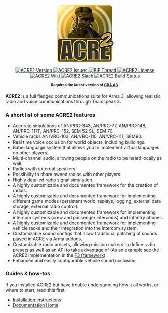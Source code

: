 <p align="center">
    <img src="https://github.com/IDI-Systems/acre2/blob/master/extras/logos/acre2-small-logo.png">
</p>

<p align="center">
    <a href="https://github.com/IDI-Systems/acre2/releases/download/v2.4.2.964/acre2_2.4.2.964.zip">
        <img src="https://img.shields.io/badge/Version-2.4.2-blue.svg?style=flat-square" alt="ACRE2 Version">
    </a>
    <a href="https://github.com/IDI-Systems/acre2/issues">
        <img src="https://img.shields.io/github/issues-raw/IDI-Systems/acre2.svg?style=flat-square&label=Issues" alt="ACRE2 Issues">
    </a>
    <a href="https://forums.bistudio.com/topic/193813-acre2-v22-stable-steam-workshop-release">
        <img src="https://img.shields.io/badge/BIF-Thread-lightgrey.svg?style=flat-square" alt="BIF Thread">
    </a>
    <a href="https://github.com/IDI-Systems/acre2/blob/master/LICENSE">
        <img src="https://img.shields.io/badge/License-GPLv3-red.svg?style=flat-square" alt="ACRE2 License">
    </a>
    <a href="http://acre2.idi-systems.com">
        <img src="https://img.shields.io/badge/Documentation-Home-lightgrey.svg?style=flat-square" alt="ACRE2 Wiki">
    </a>
    <a href="http://slackin.idi-systems.com:3000">
        <img src="http://slackin.idi-systems.com:3000/badge.svg?style=flat-square&label=Slack" alt="ACRE2 Slack">
    </a>
    <a href="https://travis-ci.org/IDI-Systems/acre2">
        <img src="https://img.shields.io/travis/IDI-Systems/acre2.svg?style=flat-square&label=Build" alt="ACRE2 Build Status">
    </a>
</p>

<p align="center">
    <sup><strong>Requires the latest version of <a href="https://github.com/CBATeam/CBA_A3/releases">CBA A3</a>.<br/></strong></sub>
</p>

**ACRE2** is a full fledged communications suite for Arma 3, allowing realistic radio and voice communications through Teamspeak 3.

### A short list of some ACRE2 features

- Accurate simulations of AN/PRC-343, AN/PRC-77, AN/PRC-148, AN/PRC-117F, AN/PRC-152, SEM 52 SL, SEM 70.
- Vehicle racks AN/VRC-103, AN/VRC-110, AN/VRC-111, SEM90.
- Real time voice occlusion for world objects, including buildings.
- Babel language system that allows you to implement virtual languages on other players.
- Multi-channel audio, allowing people on the radio to be heard locally as well.
- Radios with external speakers.
- Possibility to share owned radios with other players.
- Highly detailed radio signal simulation.
- A highly customizable and documented framework for the creation of radios.
- A highly customizable and documented framework for implementing different game modes (persistent world, replays, logging, external data storage, external radio control).
- A highly customizable and documented framework for implementing intercom systems (crew and passenger intercoms) and infantry phones.
- A highly customizable and documented framework for implementing vehicle racks and their integration into the intercom system.
- Customizable sound configs that allow traditional patching of sounds played in ACRE via Arma addons.
- Customizable radio presets, allowing mission makers to define radio presets as well as an API to take advantage of (As an example see the ACRE2 implementation in the [F3 framework](https://github.com/ferstaberinde/F3)).
- Enhanced and easily configurable vehicle sound occlusion.

### Guides & how-tos

If you installed ACRE2 but have trouble understanding how it all works, or where to start, read this first:
- [Installation Instructions](http://acre2.idi-systems.com/wiki/user/installation)
- [Documentation Home](http://acre2.idi-systems.com)
